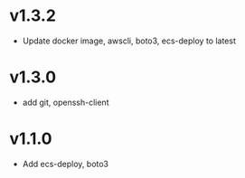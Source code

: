 # v1.3.2

  * Update docker image, awscli, boto3, ecs-deploy to latest

# v1.3.0

  * add git, openssh-client

# v1.1.0

  * Add ecs-deploy, boto3
